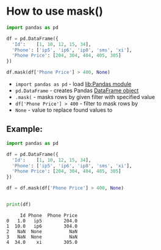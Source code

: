 # How to use mask()

```python
import pandas as pd

df = pd.DataFrame({
  'Id':    [1, 10, 12, 15, 34],
  'Phone': ['ip5', 'ip6', 'ip8', 'sms', 'xi'],
  'Phone Price': [204, 304, 404, 405, 305]
})

df.mask(df['Phone Price'] > 400, None)

```

- `import pandas as pd` - load [lib:Pandas module](/python-pandas/how-to-install-pandas)
- `pd.DataFrame` - creates Pandas [DataFrame object](https://pandas.pydata.org/docs/reference/api/pandas.DataFrame.html)
- `.mask(` - masks rows by given filter with specified value 
- `df['Phone Price'] > 400` - filter to mask rows by
- `None` - value to replace found values to

## Example: 
```python
import pandas as pd

df = pd.DataFrame({
  'Id':    [1, 10, 12, 15, 34],
  'Phone': ['ip5', 'ip6', 'ip8', 'sms', 'xi'],
  'Phone Price': [204, 304, 404, 405, 305]
})

df = df.mask(df['Phone Price'] > 400, None)


print(df)
```
```
     Id Phone  Phone Price
0   1.0   ip5        204.0
1  10.0   ip6        304.0
2   NaN  None          NaN
3   NaN  None          NaN
4  34.0    xi        305.0

```


